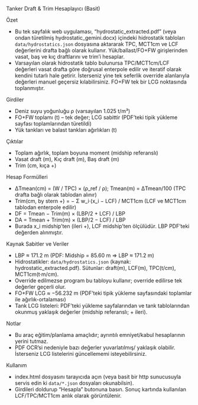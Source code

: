 Tanker Draft & Trim Hesaplayıcı (Basit)

Özet
- Bu tek sayfalık web uygulaması, “hydrostatic_extracted.pdf” (veya ondan türetilmiş hydrostatic_gemini.docx) içindeki hidrostatik tabloları `data/hydrostatics.json` dosyasına aktararak TPC, MCT1cm ve LCF değerlerini drafta bağlı olarak kullanır. Yük/ballast/FO+FW girişlerinden vasat, baş ve kıç draftlarını ve trim’i hesaplar.
- Varsayılan olarak hidrostatik tablo bulunursa TPC/MCT1cm/LCF değerleri vasat drafta göre doğrusal enterpole edilir ve iteratif olarak kendini tutarlı hale getirir. İsterseniz yine tek seferlik override alanlarıyla değerleri manuel geçersiz kılabilirsiniz. FO+FW tek bir LCG noktasında toplanmıştır.

Girdiler
- Deniz suyu yoğunluğu ρ (varsayılan 1.025 t/m³)
- FO+FW toplamı (t) – tek değer; LCG sabittir (PDF’teki tipik yükleme sayfası toplamlarından türetildi)
- Yük tankları ve balast tankları ağırlıkları (t)

Çıktılar
- Toplam ağırlık, toplam boyuna moment (midship referanslı)
- Vasat draft (m), Kıç draft (m), Baş draft (m)
- Trim (cm, kıça +)

Hesap Formülleri
- ΔTmean(cm) = (W / TPC) × (ρ_ref / ρ); Tmean(m) = ΔTmean/100 (TPC drafta bağlı olarak tablodan alınır)
- Trim(cm, by stern +) = − Σ w_i·(x_i − LCF) / MCT1cm (LCF ve MCT1cm tablodan enterpole edilir)
- DF = Tmean − Trim(m) × (LBP/2 + LCF) / LBP
- DA = Tmean + Trim(m) × (LBP/2 − LCF) / LBP
- Burada x_i midship’ten (ileri +), LCF midship’ten ölçülüdür. LBP PDF’teki değerden alınmıştır.

Kaynak Sabitler ve Veriler
- LBP ≈ 171.2 m (PDF: Midship = 85.60 m ⇒ LBP ≈ 171.2 m)
- Hidrostatikler: `data/hydrostatics.json` (kaynak: hydrostatic_extracted.pdf). Sütunlar: draft(m), LCF(m), TPC(t/cm), MCT1cm(t·m/cm).
- Override edilmezse program bu tabloyu kullanır; override edilirse tek değerler geçerli olur.
- FO+FW LCG ≈ −56.232 m (PDF’teki tipik yükleme sayfasındaki toplamlar ile ağırlık-ortalaması)
- Tank LCG listeleri: PDF’teki yükleme sayfalarından ve tank tablolarından okunmuş yaklaşık değerler (midship referanslı; + ileri).

Notlar
- Bu araç eğitim/planlama amaçlıdır; ayrıntılı emniyet/kabul hesaplarının yerini tutmaz.
- PDF OCR’si nedeniyle bazı değerler yuvarlatılmış/ yaklaşık olabilir. İsterseniz LCG listelerini güncellememi isteyebilirsiniz.

Kullanım
- index.html dosyasını tarayıcıda açın (veya basit bir http sunucusuyla servis edin ki `data/*.json` dosyaları okunabilsin).
- Girdileri doldurup “Hesapla” butonuna basın. Sonuç kartında kullanılan LCF/TPC/MCT1cm anlık olarak görüntülenir.
